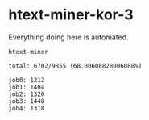 # htext-miner-kor-3

Everything doing here is automated.

```
htext-miner

total: 6702/9855 (68.00608828006088%)

job0: 1212
job1: 1404
job2: 1320
job3: 1448
job4: 1318
```